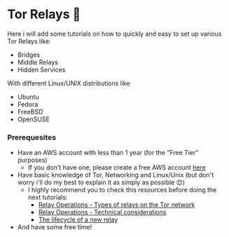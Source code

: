 # Tor Relays 🧅

Here i will add some tutorials on how to quickly and easy to set up various Tor Relays like:

- Bridges
- Middle Relays
- Hidden Services

With different Linux/UNIX distributions like

- Ubuntu
- Fedora
- FreeBSD
- OpenSUSE


### Prerequesites

- Have an AWS account with less than 1 year (for the "Free Tier" purposes)
  - If you don't have one, please create a free AWS account [here](https://portal.aws.amazon.com/gp/aws/developer/registration/index.html?nc2=h_ct&src=header_signup)
- Have basic knowledge of Tor, Networking and Linux/Unix (but don't worry i'll do my best to explain it as simply as possible 😊)
  - I highly recommend you to check this resources before doing the next tutorials:
    - [Relay Operations - Types of relays on the Tor network](https://community.torproject.org/relay/types-of-relays)
    - [Relay Operations - Technical considerations](https://community.torproject.org/relay/technical-considerations/)
    - [The lifecycle of a new relay](https://blog.torproject.org/lifecycle-of-a-new-relay/)
- And have some free time!
